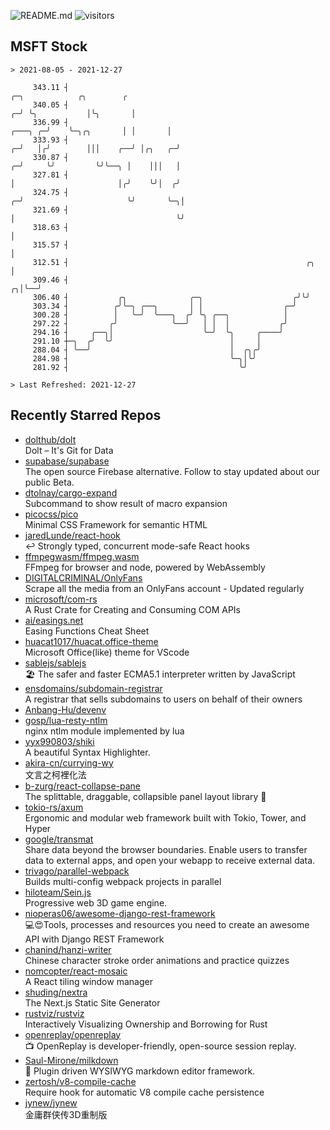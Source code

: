 ![README.md](https://github.com/Gerhut/Gerhut/workflows/README.md/badge.svg)
![visitors](https://visitors.vercel.app/Gerhut/Gerhut?token=8cf69d1f6813d272ef062726b6070c9be4ff72038cfe5a7ded7384a8da65d866)

## MSFT Stock

```
> 2021-08-05 - 2021-12-27

     343.11 ┤                                                                         ╭─╮            ╭╮        ╭ 
     340.05 ┤                                                                       ╭─╯ ╰╮           │╰╮       │ 
     336.99 ┤                                                               ╭───╮ ╭─╯    ╰─╮╭╮       │ │       │ 
     333.93 ┤                                                             ╭─╯   │╭╯        │││    ╭──╯ │╭╮   ╭─╯ 
     330.87 ┤                                                           ╭─╯     ╰╯         ╰╯╰──╮ │    │││   │   
     327.81 ┤                                                           │                       │╭╯    ╰╯│  ╭╯   
     324.75 ┤                                                         ╭─╯                       ╰╯       ╰─╮│    
     321.69 ┤                                                         │                                    ╰╯    
     318.63 ┤                                                         │                                          
     315.57 ┤                                                         │                                          
     312.51 ┤                                                     ╭╮  │                                          
     309.46 ┤                                                   ╭╮│╰──╯                                          
     306.40 ┤           ╭╮              ╭─╮                    ╭╯╰╯                                              
     303.34 ┤          ╭╯╰─╮ ╭──╮       │ │                  ╭─╯                                                 
     300.28 ┤          │   ╰─╯  ╰───╮  ╭╯ ╰╮ ╭──╮            │                                                   
     297.22 ┤         ╭╯            ╰──╯   │ │  │           ╭╯                                                   
     294.16 ┤     ╭──╮│                    ╰─╯  ╰╮     ╭────╯                                                    
     291.10 ┼─╮  ╭╯  ╰╯                          │     │                                                         
     288.04 ┤ ╰──╯                               │  ╭╮╭╯                                                         
     284.98 ┤                                    ╰─╮│╰╯                                                          
     281.92 ┤                                      ╰╯                                                            

> Last Refreshed: 2021-12-27
```

## Recently Starred Repos

- [dolthub/dolt](https://github.com/dolthub/dolt)  
  Dolt – It's Git for Data
- [supabase/supabase](https://github.com/supabase/supabase)  
  The open source Firebase alternative. Follow to stay updated about our public Beta.
- [dtolnay/cargo-expand](https://github.com/dtolnay/cargo-expand)  
  Subcommand to show result of macro expansion
- [picocss/pico](https://github.com/picocss/pico)  
  Minimal CSS Framework for semantic HTML
- [jaredLunde/react-hook](https://github.com/jaredLunde/react-hook)  
  ↩ Strongly typed, concurrent mode-safe React hooks
- [ffmpegwasm/ffmpeg.wasm](https://github.com/ffmpegwasm/ffmpeg.wasm)  
  FFmpeg for browser and node, powered by WebAssembly
- [DIGITALCRIMINAL/OnlyFans](https://github.com/DIGITALCRIMINAL/OnlyFans)  
  Scrape all the media from an OnlyFans account - Updated regularly
- [microsoft/com-rs](https://github.com/microsoft/com-rs)  
  A Rust Crate for Creating and Consuming COM APIs
- [ai/easings.net](https://github.com/ai/easings.net)  
  Easing Functions Cheat Sheet
- [huacat1017/huacat.office-theme](https://github.com/huacat1017/huacat.office-theme)  
  Microsoft Office(like) theme for VScode
- [sablejs/sablejs](https://github.com/sablejs/sablejs)  
  🏖️ The safer and faster ECMA5.1 interpreter written by JavaScript
- [ensdomains/subdomain-registrar](https://github.com/ensdomains/subdomain-registrar)  
  A registrar that sells subdomains to users on behalf of their owners
- [Anbang-Hu/devenv](https://github.com/Anbang-Hu/devenv)  
- [gosp/lua-resty-ntlm](https://github.com/gosp/lua-resty-ntlm)  
  nginx ntlm module implemented by lua
- [yyx990803/shiki](https://github.com/yyx990803/shiki)  
  A beautiful Syntax Highlighter.
- [akira-cn/currying-wy](https://github.com/akira-cn/currying-wy)  
  文言之柯裡化法
- [b-zurg/react-collapse-pane](https://github.com/b-zurg/react-collapse-pane)  
  The splittable, draggable, collapsible panel layout library 🎉
- [tokio-rs/axum](https://github.com/tokio-rs/axum)  
  Ergonomic and modular web framework built with Tokio, Tower, and Hyper
- [google/transmat](https://github.com/google/transmat)  
  Share data beyond the browser boundaries. Enable users to transfer data to external apps, and open your webapp to receive external data.
- [trivago/parallel-webpack](https://github.com/trivago/parallel-webpack)  
  Builds multi-config webpack projects in parallel
- [hiloteam/Sein.js](https://github.com/hiloteam/Sein.js)  
  Progressive web 3D game engine.
- [nioperas06/awesome-django-rest-framework](https://github.com/nioperas06/awesome-django-rest-framework)  
   💻😍Tools, processes and resources you need to create an awesome API with Django REST Framework
- [chanind/hanzi-writer](https://github.com/chanind/hanzi-writer)  
  Chinese character stroke order animations and practice quizzes
- [nomcopter/react-mosaic](https://github.com/nomcopter/react-mosaic)  
  A React tiling window manager
- [shuding/nextra](https://github.com/shuding/nextra)  
  The Next.js Static Site Generator
- [rustviz/rustviz](https://github.com/rustviz/rustviz)  
  Interactively Visualizing Ownership and Borrowing for Rust
- [openreplay/openreplay](https://github.com/openreplay/openreplay)  
  :tv: OpenReplay is developer-friendly, open-source session replay.
- [Saul-Mirone/milkdown](https://github.com/Saul-Mirone/milkdown)  
  🍼 Plugin driven WYSIWYG  markdown editor framework.
- [zertosh/v8-compile-cache](https://github.com/zertosh/v8-compile-cache)  
  Require hook for automatic V8 compile cache persistence
- [jynew/jynew](https://github.com/jynew/jynew)  
  金庸群侠传3D重制版
